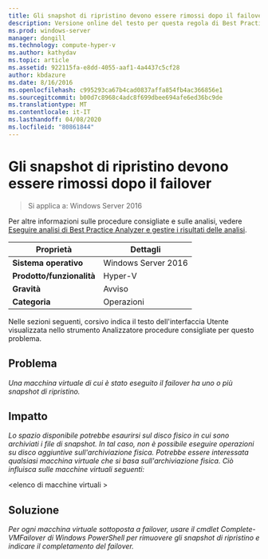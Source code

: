 ```yaml
---
title: Gli snapshot di ripristino devono essere rimossi dopo il failover
description: Versione online del testo per questa regola di Best Practices Analyzer.
ms.prod: windows-server
manager: dongill
ms.technology: compute-hyper-v
ms.author: kathydav
ms.topic: article
ms.assetid: 922115fa-e8dd-4055-aaf1-4a4437c5cf28
author: kbdazure
ms.date: 8/16/2016
ms.openlocfilehash: c995293ca67b4cad0837affa854fb4ac366856e1
ms.sourcegitcommit: b00d7c8968c4adc8f699dbee694afe6ed36bc9de
ms.translationtype: MT
ms.contentlocale: it-IT
ms.lasthandoff: 04/08/2020
ms.locfileid: "80861844"
---
```

# <a name="recovery-snapshots-should-be-removed-after-failover"></a>Gli snapshot di ripristino devono essere rimossi dopo il failover

>Si applica a: Windows Server 2016

Per altre informazioni sulle procedure consigliate e sulle analisi, vedere [Eseguire analisi di Best Practice Analyzer e gestire i risultati delle analisi](https://go.microsoft.com/fwlink/p/?LinkID=223177).  
  
|Proprietà|Dettagli|  
|-|-|  
|**Sistema operativo**|Windows Server 2016| 
|**Prodotto/funzionalità**|Hyper-V|  
|**Gravità**|Avviso|  
|**Categoria**|Operazioni|  
  
Nelle sezioni seguenti, corsivo indica il testo dell'interfaccia Utente visualizzata nello strumento Analizzatore procedure consigliate per questo problema.  
  
## <a name="issue"></a>**Problema**  
*Una macchina virtuale di cui è stato eseguito il failover ha uno o più snapshot di ripristino.*  
  
## <a name="impact"></a>**Impatto**  
*Lo spazio disponibile potrebbe esaurirsi sul disco fisico in cui sono archiviati i file di snapshot. In tal caso, non è possibile eseguire operazioni su disco aggiuntive sull'archiviazione fisica. Potrebbe essere interessata qualsiasi macchina virtuale che si basa sull'archiviazione fisica. Ciò influisca sulle macchine virtuali seguenti:*  
  
\<elenco di macchine virtuali >  
  
## <a name="resolution"></a>**Soluzione**  
*Per ogni macchina virtuale sottoposta a failover, usare il cmdlet Complete-VMFailover di Windows PowerShell per rimuovere gli snapshot di ripristino e indicare il completamento del failover.*  
  


